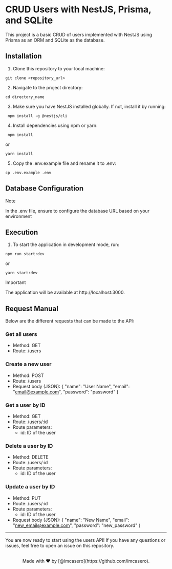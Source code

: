 # CRUD Users with NestJS, Prisma, and SQLite

This project is a basic CRUD of users implemented with NestJS using Prisma as an ORM and SQLite as the database.

## Installation

1. Clone this repository to your local machine:

```console
git clone <repository_url>
```

2. Navigate to the project directory:

```console
cd directory_name
```

3. Make sure you have NestJS installed globally. If not, install it by running:

```console
 npm install -g @nestjs/cli
```

4. Install dependencies using npm or yarn:

```console
 npm install
```

or

```console
yarn install
```

5. Copy the .env.example file and rename it to .env:

```console
cp .env.example .env
```

## Database Configuration

> [!NOTE]  
> In the .env file, ensure to configure the database URL based on your environment

## Execution

1. To start the application in development mode, run:

```console
npm run start:dev
```

or

```console
yarn start:dev
```

> [!IMPORTANT]
> The application will be available at http://localhost:3000.

## Request Manual

Below are the different requests that can be made to the API:

### Get all users

- Method: GET
- Route: /users

### Create a new user

- Method: POST
- Route: /users
- Request body (JSON):
  {
  "name": "User Name",
  "email": "email@example.com",
  "password": "password"
  }

### Get a user by ID

- Method: GET
- Route: /users/:id
- Route parameters:
  - id: ID of the user

### Delete a user by ID

- Method: DELETE
- Route: /users/:id
- Route parameters:
  - id: ID of the user

### Update a user by ID

- Method: PUT
- Route: /users/:id
- Route parameters:
  - id: ID of the user
- Request body (JSON):
  {
  "name": "New Name",
  "email": "new_email@example.com",
  "password": "new_password"
  }

---

You are now ready to start using the users API! If you have any questions or issues, feel free to open an issue on this repository.

<br>

<center>
Made with ❤️ by [@imcasero](https://github.com/imcasero).
<center>
